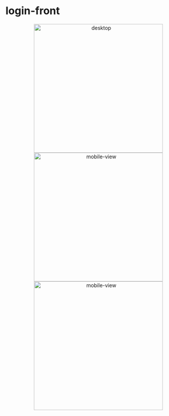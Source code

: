 # login-front
<p align="center">
  <img src="your_relative_path_here" width="350" title="desktop">
  <img src="your_relative_path_here" width="350" title="mobile-view">
  <img src="your_relative_path_here" width="350" title="mobile-view">
</p>
